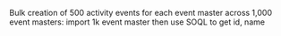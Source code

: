 Bulk creation of 500 activity events for each event master across 1,000 event masters:
import 1k event master then use SOQL to get id, name